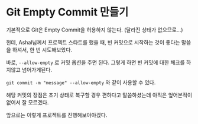 # Git Empty Commit 만들기

기본적으로 Git은 Empty Commit을 허용하지 않는다. (달라진 상태가 없으므로...)

헌데, Ashal님께서 프로젝트 스타트를 했을 때, 빈 커밋으로 시작하는 것이 좋다는 말씀을 하셔서, 한 번 시도해보았다.

바로, `--allow-empty` 로 커밋 옵션을 주면 된다. 그렇게 하면 빈 커밋에 대한 체크를 하지않고 넘어가게된다.

`git commit -m "message" --allow-empty` 와 같이 사용할 수 있다.

해당 커밋의 장점은 초기 상태로 복구할 경우 편하다고 말씀하셨는데 아직은 엎어본적이 없어서 잘 모르겠다.

앞으로는 이렇게 프로젝트를 진행해보아야겠다.